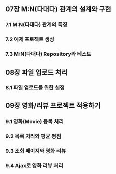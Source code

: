 ## 07장 M:N(다대다) 관계의 설계와 구현
### 7.1 M:N(다대다) 관계의 특징
### 7.2 예제 프로젝트 생성
### 7.3 M:N(다대다) Repository와 테스트


## 08장 파일 업로드 처리
### 8.1 파일 업로드를 위한 설정


## 09장 영화/리뷰 프로젝트 적용하기
### 9.1 영화(Movie) 등록 처리
### 9.2 목록 처리와 평균 평점
### 9.3 조회 페이지와 영화 리뷰
### 9.4 Ajax로 영화 리뷰 처리
